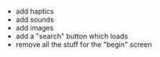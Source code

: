 - add haptics
- add sounds
- add images
- add a "search" button which loads
- remove all the stuff for the "begin" screen